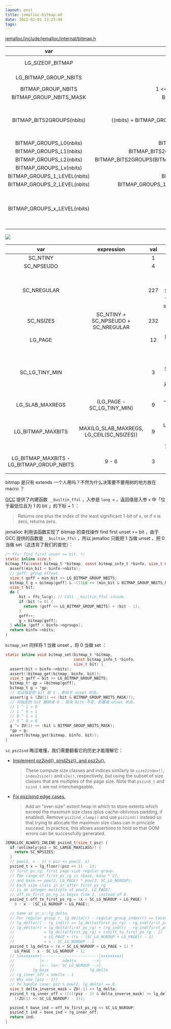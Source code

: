 ```yaml
---
layout: post
title: jemalloc-bitmap.md
date: 2022-02-01 13:23:04
tags:
---
```


[jemalloc/include/jemalloc/internal/bitmap.h](https://github.com/jemalloc/jemalloc/blob/e904f813b40b4286e10172163c880fd9e1d0608a/include/jemalloc/internal/bitmap.h)

|             var              |                             expression                              | val |                                        description                                         |
|             :-:              |                                 :-:                                 | :-: |                                            :-:                                             |
|       LG_SIZEOF_BITMAP       |                           LG_SIZEOF_LONG                            |  3  |                                 lg(sizeof(long) in bytes)                                  |
|    LG_BITMAP_GROUP_NBITS     |                        LG_SIZEOF_BITMAP + 3                         |  6  |                                  lg(sizeof(long) in bits)                                  |
|      BITMAP_GROUP_NBITS      |                     1 << LG_BITMAP_GROUP_NBITS                      | 64  |                                    sizeof(long) in bits                                    |
|   BITMAP_GROUP_NBITS_MASK    |                       BITMAP_GROUP_NBITS - 1                        | 63  |                                                                                            |
|  BITMAP_BITS2GROUPS(nbits)   |     ((nbits) + BITMAP_GROUP_NBITS - 1) >> LG_BITMAP_GROUP_NBITS     |     | 需要多少个 long 类型数，才能存储 nbits 个 bits ？`+ BITMAP_GROUP_NBITS - 1` 是在向上取整。 |
|   BITMAP_GROUPS_L0(nbits)    |                      BITMAP_BITS2GROUPS(nbits)                      |     |                                                                                            |
|   BITMAP_GROUPS_L1(nbits)    |            BITMAP_BITS2GROUPS(BITMAP_BITS2GROUPS(nbits)             |     |                                                                                            |
|   BITMAP_GROUPS_L2(nbits)    | BITMAP_BITS2GROUPS(BITMAP_BITS2GROUPS(BITMAP_BITS2GROUPS((nbits)))) |     |                                                                                            |
|   BITMAP_GROUPS_Lx(nbits)    |                                                                     |     |                                                                                            |
| BITMAP_GROUPS_1_LEVEL(nbits) |                       BITMAP_GROUPS_L0(nbits)                       |     |                                                                                            |
| BITMAP_GROUPS_2_LEVEL(nbits) |       BITMAP_GROUPS_1_LEVEL(nbits) + BITMAP_GROUPS_L1(nbits)        |     |                                                                                            |
| BITMAP_GROUPS_x_LEVEL(nbits) |                                                                     |     |      如下图所示，用 x 层的 bitmap 去表达 nbits 个元素是否存在，需要多少个 long 型数？      |

![](http://junbin-hexo-img.oss-cn-beijing.aliyuncs.com/jemalloc-bitmap/hierarchical-bitmap.drawio.png)

|                    var                    |                expression                | val |                                                                                     description                                                                                     |
|                    :-:                    |                   :-:                    | :-: |                                                                                         :-:                                                                                         |
|                 SC_NTINY                  |                                          |  1  |                                                                                                                                                                                     |
|                SC_NPSEUDO                 |                                          |  4  |                                                                                                                                                                                     |
|                SC_NREGULAR                |                                          | 227 |                                             参考 [Jemalloc Size Classes]() ，SC_NREGULAR 是属于 regular groups 的 size classes 的数量。                                             |
|                 SC_NSIZES                 |   SC_NTINY + SC_NPSEUDO + SC_NREGULAR    | 232 |                                                                                                                                                                                     |
|                  LG_PAGE                  |                                          | 12  |                                                                               内存页的大小是 4KiB 。                                                                                |
|              SC_LG_TINY_MIN               |                                          |  3  |                                       参考 [Jemalloc Size Classes]() ，SC_LG_TINY_MIN 是 3 ，jemalloc 最小的对象大小是 pow(2, 3) = 8 个字节。                                       |
|              LG_SLAB_MAXREGS              |        (LG_PAGE - SC_LG_TINY_MIN)        |  9  |                                                                          一页内存页最多存多少个 objects ？                                                                          |
|             LG_BITMAP_MAXBITS             | MAX(LG_SLAB_MAXREGS, LG_CEIL(SC_NSIZES)) |  9  | 为什么需要考虑 LG_CEIL(SC_NSIZES) ？[jemalloc: Use a bitmap in extents_t to speed up search.](https://github.com/jemalloc/jemalloc/commit/5d33233a5e6601902df7cddd8cc8aa0b135c77b2) |
| LG_BITMAP_MAXBITS - LG_BITMAP_GROUP_NBITS |                  9 - 6                   |  3  |                                                                            没有定义 BITMAP_USE_TREE 宏。                                                                            |

bitmap 是只有 extends 一个人用吗？不然为什么决策要不要用树的地方放在 macro ？

[GCC](https://gcc.gnu.org/onlinedocs/gcc/Other-Builtins.html) 提供了内建函数 `__builtin_ffsl` ，入参是 `long x` ，返回值是入参 `x` 中「位于最低位且为 1 的 bit 」的下标 + 1 ：

> Returns one plus the index of the least significant 1-bit of x, or if x is zero, returns zero.

jemalloc 利用该函数实现了 bitmap 的查找操作 find first unset >= bit ，由于 GCC 提供的函数是 `__builtin_ffsl` ，所以 jemalloc 只能把 1 当做 unset ，把 0 当做 set（这违背了我们的直觉）：

```c
/* ffu: find first unset >= bit. */
static inline size_t
bitmap_ffu(const bitmap_t *bitmap, const bitmap_info_t *binfo, size_t min_bit) {
  assert(min_bit < binfo->nbits);
  // goff: group offset.
  size_t goff = min_bit >> LG_BITMAP_GROUP_NBITS;
  bitmap_t g = bitmap[goff] & ~((1LU << (min_bit & BITMAP_GROUP_NBITS_MASK)) - 1);
  size_t bit;
  do {
      bit = ffs_lu(g); // Call __builtin_ffsl inside.
      if (bit != 0) {
        return (goff << LG_BITMAP_GROUP_NBITS) + (bit - 1);
      }
      goff++;
      g = bitmap[goff];
  } while (goff < binfo->ngroups);
  return binfo->nbits;
}
```

`bitmap_set` 同样将 1 当做 unset ，将 0 当做 set ：

```c
static inline void bitmap_set(bitmap_t *bitmap,
                              const bitmap_info_t *binfo,
                              size_t bit) {
  assert(bit < binfo->nbits);
  assert(!bitmap_get(bitmap, binfo, bit));
  size_t goff = bit >> LG_BITMAP_GROUP_NBITS;
  bitmap_t* gp = &bitmap[goff];
  bitmap_t g = *gp;
  // 验证指定的 bit 是 1 ，即处于 unset 状态。
  assert(g & (ZU(1) << (bit & BITMAP_GROUP_NBITS_MASK)));
  // 将指定的 bit 翻转成 0 ，其余 bits 不变，即置成 unset 状态。
  // 1 ^ 1 = 0
  // 1 ^ 0 = 1
  // 0 ^ 1 = 1
  // 0 ^ 0 = 0
  g ^= ZU(1) << (bit & BITMAP_GROUP_NBITS_MASK);
  *gp = g;
  assert(bitmap_get(bitmap, binfo, bit));
}
```

`sz_psz2ind` 晦涩难懂，我们需要翻看它的历史才能理解它：

+ [Implement pz2ind(), pind2sz(), and psz2u().](https://github.com/jemalloc/jemalloc/commit/226c44697)

  > These compute size classes and indices similarly to `size2index()`, `index2size()` and `s2u()`, respectively, but using the subset of size classes that are multiples of the page size. Note that `pszind_t` and `szind_t` are not interchangeable.

+ [Fix psz/pind edge cases.](https://github.com/jemalloc/jemalloc/commit/ea9961acd)

  > Add an "over-size" extent heap in which to store extents which exceed the maximum size class (plus cache-oblivious padding, if enabled). Remove `psz2ind_clamp()` and use `psz2ind()` instead so that trying to allocate the maximum size class can in principle succeed. In practice, this allows assertions to hold so that OOM errors can be successfully generated.

```c
JEMALLOC_ALWAYS_INLINE pszind_t(size_t psz) {
  if (unlikely(psz > SC_LARGE_MAXCLASS)) {
    return SC_NPSIZES;
  }
  // pow(2, x - 1) < psz <= pow(2, x)
  pszind_t x = lg_floor((psz << 1) - 1);
  // first_ps_rg: first page size regular group.
  // The range of first_ps_rg is (base, base * 2],
  // and base == pow(2, LG_PAGE) * pow(2, SC_LG_NGROUP).
  // Each size class in or after first_ps_rg
  // is an integer multiple of pow(2, LG_PAGE).
  // off_to_first_ps_rg is begin from 1, instead of 0.
  pszind_t off_to_first_ps_rg = (x < SC_LG_NGROUP + LG_PAGE) ?
    0 : x - (SC_LG_NGROUP + LG_PAGE);

  // Same as sc_s::lg_delta.
  // For regular group r, lg_delta(r) - regular_group_index(r) == Constant.
  // lg_delta(r) - rg_ind(r) == lg_delta(first_ps_rg) - rg_ind(first_ps_rg)
  // lg_delta(r) = lg_delta(first_ps_rg) + (rg_ind(r) - rg_ind(first_ps_rg))
  //             = lg_delta(first_pg_rg) + (shift_to_first_ps_rg - 1)
  //             = LG_PAGE + ((x - (SC_LG_NGROUP + LG_PAGE)) - 1)
  //             = x - SC_LG_NGROUP - 1
  pszind_t lg_delta = (x < SC_LG_NGROUP + LG_PAGE + 1) ?
    LG_PAGE : x - SC_LG_NGROUP - 1;
  // |xxxxxxxxx|-------------------------|xxxxxxxxx|
  //           |<--      ndelta       -->|
  //           |<-- len: SC_LG_NGROUP -->|
  //        lg_base                  lg_delta
  // rg_inner_off = ndelta - 1
  // Why use (psz - 1)?
  // To handle case: psz % pow(2, lg_delta) == 0.
  size_t delta_inverse_mask = ZU(-1) << lg_delta;
  pszind_t rg_inner_off = (((((psz - 1) & delta_inverse_mask) >> lg_delta)) &
    ((ZU(1) << SC_LG_NGROUP) - 1));

  pszind_t base_ind = off_to_first_ps_rg << SC_LG_NGROUP;
  pszind_t ind = base_ind + rg_inner_off;
  return ind;
}
```
